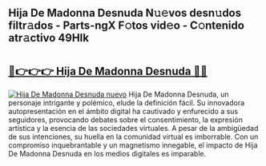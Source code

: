 ## Hija De Madonna Desnuda N𝚞𝚎vos desn𝚞dos filtr𝚊dos - Parts-ngX F𝚘tos vid𝚎o - C𝚘ntenido atr𝚊ctivo 49HIk

# <h2><a href="http://mb9u2g.tromn.icu/?c=Hija+De+Madonna+Desnuda">🔗👉👉👉 Hija De Madonna Desnuda 🔗🔗</a></h2>

[![Hija De Madonna Desnuda nuevo](https://i.imgur.com/pEAQMta.gif)](http://mb9u2g.tromn.icu/?c=Hija+De+Madonna+Desnuda)
Hija De Madonna Desnuda, un personaje intrigante y polémico, elude la definición fácil. Su innovadora autopresentación en el ámbito digital ha cautivado y enfurecido a sus seguidores, provocando debates sobre el consentimiento, la expresión artística y la esencia de las sociedades virtuales. A pesar de la ambigüedad de sus intenciones, su huella en la comunidad virtual es imborrable. Con un compromiso inquebrantable y un magnetismo innegable, el impacto de Hija De Madonna Desnuda en los medios digitales es imparable.
